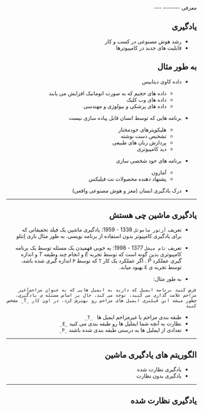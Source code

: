 ﻿<div dir="rtl">
معرفی
-------
---

یادگیری
-------
- رشد هوش مصنوعی در کسب و کار
- قابلیت های جدید در کامپیوترها

به طور مثال
-----------
- داده کاوی دیتابیس
    - داده های حجیم که به صورت اتوماتیک افزایش می یابند
    - داده های وب کلیک
    - داده های پزشکی و بیولوژی و مهندسی

- برنامه هایی که توسط انسان قابل پیاده سازی نیست
    - هلیکوپترهای خودمختار
    - تشخیص دست نوشته
    - پردازش زبان های طبیعی
    - دید کامپیوتری

- برنامه های خود شخصی سازی
    - آمازون
    - پشنهاد دهنده محصولات نت فیلیکس

- درک یادگیری انسان (مغز و هوش مصنوعی واقعی)
----

یادگیری ماشین چی هستش
-------------------------
- تعریف `آرتور ساموئل` 1338 - 1959:
یادگیری ماشین یک فیلد تحقیقاتی که برای یادگیری کامپیوتر بدون استفاده از برنامه نویسی.
به طور مثال بازی اِتتلو
- تعریف `تام میشل` 1377 - 1998:
به خوبی فهمیدن یک مسئله توسط یک برنامه کامپیوتری بدین گونه است که توسط تجربه _E_ و انجام چند وظیفه _T_ و اندازه گیری عملکرد _P_ . اگر عملکرد یک کار `T` که توسط `P` اندازه گیری شده باشد، توسط تجربه ی `E` بهبود میابد.

 - به طور مثال:
```
فرض کنید برنامه ایمیل که دارید به ایمیل هایی که به عنوان مزاحم|غیر مزاحم علامت گذاری می کنید، توجه می کند. حال بر اساس مسئله ی یادگیری، چطور میشه این فیلتری ایمیل های مزاحم رو بهترش کرد، در اون کار _T_ مشخص کنید
```
- طبقه بندی مزاحم یا غیرمزاحم ایمیل ها ` _T_`
- نظارت به آنچه شما ایملیل ها رو طبقه بندی می کنید `_E_`
- تعدادی از ایملیل ها به درستی طبقه بندی شده باشند `_P_`
---

الگوریتم های یادگیری ماشین
---------------------------
- یادگیری نظارت شده
- یادگیری بدون نظارت

---

یادگیری نظارت شده
-------------------



</div>
